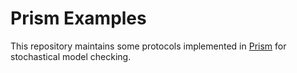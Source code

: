 # Prism Examples

This repository maintains some protocols implemented in [Prism](https://github.com/prismmodelchecker/prism) for stochastical model checking.
